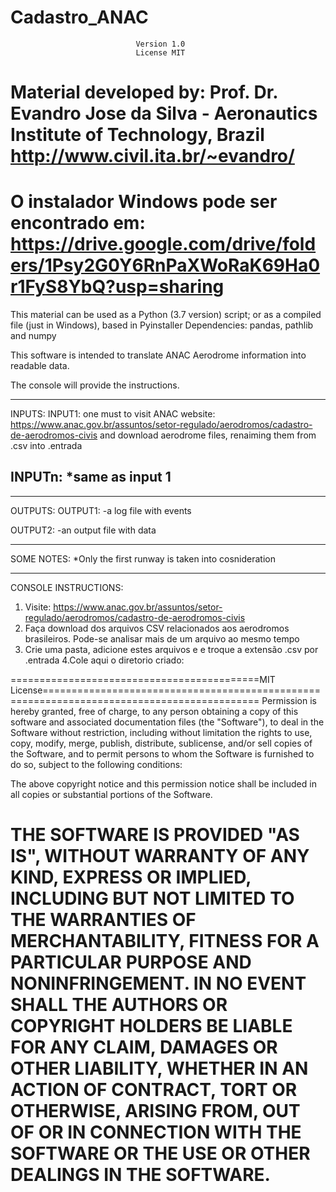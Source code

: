 # Cadastro_ANAC

                                Version 1.0
                                License MIT
Material developed by: 
Prof. Dr. Evandro Jose da Silva - Aeronautics Institute of Technology, Brazil
http://www.civil.ita.br/~evandro/
================================================================================================
O instalador Windows pode ser encontrado em:
https://drive.google.com/drive/folders/1Psy2G0Y6RnPaXWoRaK69Ha0r1FyS8YbQ?usp=sharing
===============================================================================================

This material can be used as a Python (3.7 version) script; or 
as a compiled file (just in Windows), based in Pyinstaller
Dependencies: pandas, pathlib and numpy

This software is intended to translate ANAC Aerodrome information into readable data.

The console will provide the instructions.

---------------------------------------------------------------------
INPUTS:
INPUT1: one must to visit ANAC website: https://www.anac.gov.br/assuntos/setor-regulado/aerodromos/cadastro-de-aerodromos-civis
and download aerodrome files, renaiming them from .csv into .entrada


INPUTn: *same as input 1
-------------------------------------------------------------------------
        
-------------------------------------------------------------------------
OUTPUTS:
OUTPUT1: -a log file with events

OUTPUT2: -an output file with data    

-------------------------------------------------------------------------

SOME NOTES:
	*Only the first runway is taken into cosnideration

---------------------------------------------------------------------
CONSOLE INSTRUCTIONS:
1. Visite: https://www.anac.gov.br/assuntos/setor-regulado/aerodromos/cadastro-de-aerodromos-civis
2. Faça download dos arquivos CSV relacionados aos aerodromos brasileiros. Pode-se analisar mais de um arquivo ao mesmo tempo
3. Crie uma pasta, adicione estes arquivos e e troque a extensão .csv por .entrada
4.Cole aqui o diretorio criado:


===========================================MIT License===========================================================================================
Permission is hereby granted, free of charge, to any person obtaining a copy of this software and associated documentation files (the "Software"), 
to deal in the Software without restriction, including without limitation the rights to use, copy, modify, merge, publish, distribute, sublicense, 
and/or sell copies of the Software, and to permit persons to whom the Software is furnished to do so, subject to the following conditions:

The above copyright notice and this permission notice shall be included in all copies or substantial portions of the Software.

THE SOFTWARE IS PROVIDED "AS IS", WITHOUT WARRANTY OF ANY KIND, EXPRESS OR IMPLIED, INCLUDING BUT NOT LIMITED TO THE WARRANTIES 
OF MERCHANTABILITY, FITNESS FOR A PARTICULAR PURPOSE AND NONINFRINGEMENT. IN NO EVENT SHALL THE AUTHORS OR COPYRIGHT HOLDERS BE LIABLE FOR ANY 
CLAIM, DAMAGES OR OTHER LIABILITY, WHETHER IN AN ACTION OF CONTRACT, TORT OR OTHERWISE, ARISING FROM, OUT OF OR IN CONNECTION WITH THE SOFTWARE 
OR THE USE OR OTHER DEALINGS IN THE SOFTWARE.
====================================================================================================================================================
